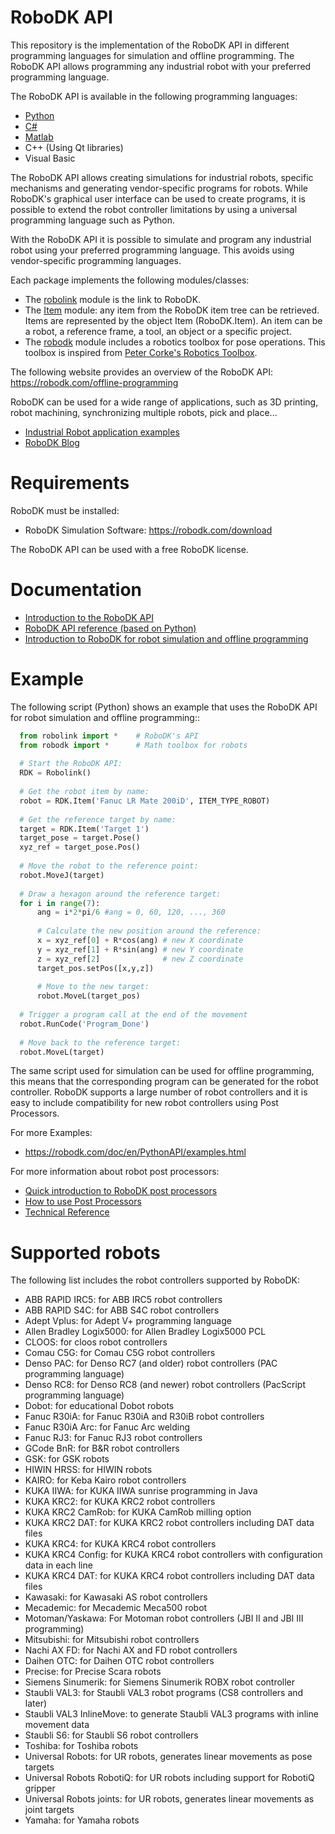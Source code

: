 RoboDK API
=========

This repository is the implementation of the RoboDK API in different programming languages for simulation and offline programming. The RoboDK API allows programming any industrial robot with your preferred programming language.

The RoboDK API is available in the following programming languages:
* [Python](https://pypi.python.org/pypi/robodk/)
* [C#](https://marketplace.visualstudio.com/items?itemName=RoboDK.RoboDK-Template)
* [Matlab](https://www.mathworks.com/matlabcentral/fileexchange/65690-robodk-api-for-matlab)
* C++ (Using Qt libraries)
* Visual Basic
   
The RoboDK API allows creating simulations for industrial robots, specific mechanisms and generating vendor-specific programs for robots.
While RoboDK's graphical user interface can be used to create programs, it is possible to extend the robot controller limitations by using a universal programming language such as Python.

With the RoboDK API it is possible to simulate and program any industrial robot using your preferred programming language. 
This avoids using vendor-specific programming languages.

Each package implements the following modules/classes:
 * The [robolink](https://robodk.com/doc/en/PythonAPI/robolink.html) module is the link to RoboDK. 
 * The [Item](https://robodk.com/doc/en/PythonAPI/robolink.html#robolink-item) module: any item from the RoboDK item tree can be retrieved. Items are represented by the object Item (RoboDK.Item). An item can be a robot, a reference frame, a tool, an object or a specific project.
 * The [robodk](https://robodk.com/doc/en/PythonAPI/robodk.html) module includes a robotics toolbox for pose operations. This toolbox is inspired from [Peter Corke's Robotics Toolbox](http://petercorke.com/Robotics_Toolbox.html).

The following website provides an overview of the RoboDK API:
https://robodk.com/offline-programming

RoboDK can be used for a wide range of applications, such as 3D printing, robot machining, synchronizing multiple robots, pick and place...
 * [Industrial Robot application examples](https://robodk.com/examples)
 * [RoboDK Blog](https://robodk.com/blog)

Requirements
============

RoboDK must be installed:
 * RoboDK Simulation Software: https://robodk.com/download

The RoboDK API can be used with a free RoboDK license.

Documentation
=============

 * [Introduction to the RoboDK API](https://robodk.com/doc/en/RoboDK-API.html#PythonAPI)
 * [RoboDK API reference (based on Python)](https://robodk.com/doc/en/PythonAPI/index.html)
 * [Introduction to RoboDK for robot simulation and offline programming](https://robodk.com/offline-programming)


Example
=======

The following script (Python) shows an example that uses the RoboDK API for robot simulation and offline programming::
```python
  from robolink import *    # RoboDK's API
  from robodk import *      # Math toolbox for robots
   
  # Start the RoboDK API:
  RDK = Robolink()
   
  # Get the robot item by name:
  robot = RDK.Item('Fanuc LR Mate 200iD', ITEM_TYPE_ROBOT)
   
  # Get the reference target by name:
  target = RDK.Item('Target 1')
  target_pose = target.Pose()
  xyz_ref = target_pose.Pos()
   
  # Move the robot to the reference point:
  robot.MoveJ(target)
   
  # Draw a hexagon around the reference target:
  for i in range(7):
      ang = i*2*pi/6 #ang = 0, 60, 120, ..., 360
      
      # Calculate the new position around the reference:
      x = xyz_ref[0] + R*cos(ang) # new X coordinate
      y = xyz_ref[1] + R*sin(ang) # new Y coordinate
      z = xyz_ref[2]              # new Z coordinate    
      target_pos.setPos([x,y,z])
      
      # Move to the new target:
      robot.MoveL(target_pos)
   
  # Trigger a program call at the end of the movement
  robot.RunCode('Program_Done')
   
  # Move back to the reference target:
  robot.MoveL(target)
```

The same script used for simulation can be used for offline programming, this means that the corresponding program can be generated for the robot controller. RoboDK supports a large number of robot controllers and it is easy to include compatibility for new robot controllers using Post Processors.

For more Examples:
 * https://robodk.com/doc/en/PythonAPI/examples.html

For more information about robot post processors:
 * [Quick introduction to RoboDK post processors](https://robodk.com/help#PostProcessor)
 * [How to use Post Processors](https://robodk.com/doc/en/Post-Processors.html)
 * [Technical Reference](https://robodk.com/doc/en/PythonAPI/postprocessor.html)

Supported robots
================

The following list includes the robot controllers supported by RoboDK:
 * ABB RAPID IRC5: for ABB IRC5 robot controllers
 * ABB RAPID S4C: for ABB S4C robot controllers
 * Adept Vplus: for Adept V+ programming language
 * Allen Bradley Logix5000: for Allen Bradley Logix5000 PCL
 * CLOOS: for cloos robot controllers
 * Comau C5G: for Comau C5G robot controllers
 * Denso PAC: for Denso RC7 (and older) robot controllers (PAC programming language)
 * Denso RC8: for Denso RC8 (and newer) robot controllers (PacScript programming language)
 * Dobot: for educational Dobot robots
 * Fanuc R30iA: for Fanuc R30iA and R30iB robot controllers
 * Fanuc R30iA Arc: for Fanuc Arc welding
 * Fanuc RJ3: for Fanuc RJ3 robot controllers
 * GCode BnR: for B&R robot controllers
 * GSK: for GSK robots
 * HIWIN HRSS: for HIWIN robots
 * KAIRO: for Keba Kairo robot controllers
 * KUKA IIWA: for KUKA IIWA sunrise programming in Java
 * KUKA KRC2: for KUKA KRC2 robot controllers
 * KUKA KRC2 CamRob: for KUKA CamRob milling option
 * KUKA KRC2 DAT: for KUKA KRC2 robot controllers including DAT data files
 * KUKA KRC4: for KUKA KRC4 robot controllers
 * KUKA KRC4 Config: for KUKA KRC4 robot controllers with configuration data in each line
 * KUKA KRC4 DAT: for KUKA KRC4 robot controllers including DAT data files
 * Kawasaki: for Kawasaki AS robot controllers
 * Mecademic: for Mecademic Meca500 robot
 * Motoman/Yaskawa: For Motoman robot controllers (JBI II and JBI III programming)
 * Mitsubishi: for Mitsubishi robot controllers
 * Nachi AX FD: for Nachi AX and FD robot controllers
 * Daihen OTC: for Daihen OTC robot controllers
 * Precise: for Precise Scara robots
 * Siemens Sinumerik: for Siemens Sinumerik ROBX robot controller
 * Staubli VAL3: for Staubli VAL3 robot programs (CS8 controllers and later)
 * Staubli VAL3 InlineMove: to generate Staubli VAL3 programs with inline movement data
 * Staubli S6: for Staubli S6 robot controllers
 * Toshiba: for Toshiba robots
 * Universal Robots: for UR robots, generates linear movements as pose targets
 * Universal Robots RobotiQ: for UR robots including support for RobotiQ gripper
 * Universal Robots joints: for UR robots, generates linear movements as joint targets
 * Yamaha: for Yamaha robots


